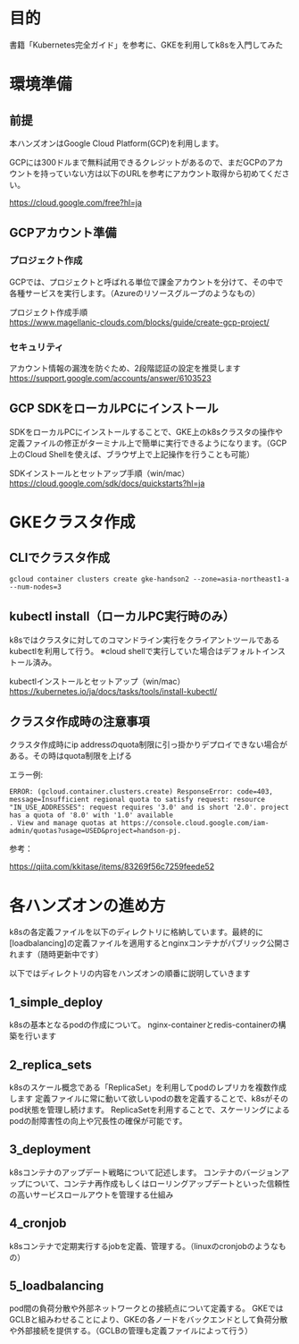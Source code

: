 # 目的
書籍「Kubernetes完全ガイド」を参考に、GKEを利用してk8sを入門してみた


# 環境準備
## 前提
本ハンズオンはGoogle Cloud Platform(GCP)を利用します。

GCPには300ドルまで無料試用できるクレジットがあるので、まだGCPのアカウントを持っていない方は以下のURLを参考にアカウント取得から初めてください。

https://cloud.google.com/free?hl=ja

## GCPアカウント準備
### プロジェクト作成
GCPでは、プロジェクトと呼ばれる単位で課金アカウントを分けて、その中で各種サービスを実行します。（Azureのリソースグループのようなもの）

プロジェクト作成手順  
https://www.magellanic-clouds.com/blocks/guide/create-gcp-project/

### セキュリティ
アカウント情報の漏洩を防ぐため、2段階認証の設定を推奨します
https://support.google.com/accounts/answer/6103523

## GCP SDKをローカルPCにインストール
SDKをローカルPCにインストールすることで、GKE上のk8sクラスタの操作や定義ファイルの修正がターミナル上で簡単に実行できるようになります。（GCP上のCloud Shellを使えば、ブラウザ上で上記操作を行うことも可能）

SDKインストールとセットアップ手順（win/mac）
https://cloud.google.com/sdk/docs/quickstarts?hl=ja

# GKEクラスタ作成
## CLIでクラスタ作成
```
gcloud container clusters create gke-handson2 --zone=asia-northeast1-a --num-nodes=3
```

## kubectl install（ローカルPC実行時のみ）
k8sではクラスタに対してのコマンドライン実行をクライアントツールであるkubectlを利用して行う。
※cloud shellで実行していた場合はデフォルトインストール済み。

kubectlインストールとセットアップ（win/mac）
https://kubernetes.io/ja/docs/tasks/tools/install-kubectl/

## クラスタ作成時の注意事項
クラスタ作成時にip addressのquota制限に引っ掛かりデプロイできない場合がある。その時はquota制限を上げる

エラー例:
```
ERROR: (gcloud.container.clusters.create) ResponseError: code=403, message=Insufficient regional quota to satisfy request: resource "IN_USE_ADDRESSES": request requires '3.0' and is short '2.0'. project has a quota of '8.0' with '1.0' available
. View and manage quotas at https://console.cloud.google.com/iam-admin/quotas?usage=USED&project=handson-pj.
```
参考：

https://qiita.com/kkitase/items/83269f56c7259feede52

# 各ハンズオンの進め方
k8sの各定義ファイルを以下のディレクトリに格納しています。最終的に[loadbalancing]の定義ファイルを適用するとnginxコンテナがパブリック公開されます（随時更新中です）


以下ではディレクトリの内容をハンズオンの順番に説明していきます
## 1_simple_deploy
k8sの基本となるpodの作成について。
nginx-containerとredis-containerの構築を行います

## 2_replica_sets
k8sのスケール概念である「ReplicaSet」を利用してpodのレプリカを複数作成します
定義ファイルに常に動いて欲しいpodの数を定義することで、k8sがそのpod状態を管理し続けます。
ReplicaSetを利用することで、スケーリングによるpodの耐障害性の向上や冗長性の確保が可能です。

## 3_deployment
k8sコンテナのアップデート戦略について記述します。
コンテナのバージョンアップについて、コンテナ再作成もしくはローリングアップデートといった信頼性の高いサービスロールアウトを管理する仕組み

## 4_cronjob
k8sコンテナで定期実行するjobを定義、管理する。（linuxのcronjobのようなもの）

## 5_loadbalancing
pod間の負荷分散や外部ネットワークとの接続点について定義する。
GKEではGCLBと組みわせることにより、GKEの各ノードをバックエンドとして負荷分散や外部接続を提供する。（GCLBの管理も定義ファイルによって行う）

